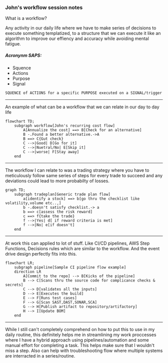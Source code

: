 ### John's workflow session notes

What is a workflow?

Any activity in our daily life where we have to make series of decisions to execute something templatized, to a structure that we can execute it like an algorithm to improve our effiency and accuracy while avoiding mental fatigue.

##### Acronynm SAPS:
* Squence
* Actions
* Purpose
* Signal

`SQUENCE of ACTIONS for a specific PURPOSE executed on a SIGNAL/trigger`

------
An example of what can be a workflow that we can relate in our day to day life

```mermaid
flowchart TD;
    subgraph workflow[John's recurring cost flow]
        A[Annualize the cost] ==> B[Check for an alternative]
        B -.Found a better alternative.->A
        B ==> C{Gut check}
        C -->|Good| D[Go for it]
        C -->|Nuetral/No| E[Skip it]
        C -->|worse| F[Stay away]
    end
```

------
The workflow I can relate to was a trading strategy where you have to meticulously follow same series of steps for every trade to succeed and any deviations could lead to more probabilty of losses. 

```mermaid
graph TD;
    subgraph tradeplan[Generic trade plan flow]
        a[identify a stock] ==> b[go thru the checklist like volatility,volume etc..,]
        b -.doesn't satisfy checklist.-> a
        b ==> c[assess the risk reward]
        c ==> f{take the trade}
        f -->|Yes| d[ if reward criteria is met]
        f -->|No| e[if doesn't]
    end
```

-----
At work this can applied to lot of stuff. Like CI/CD pipelines, AWS Step Functions, Decisions rules which are similar to the workflow. And the event drive design perfectly fits into this. 

```mermaid
flowchart LR;
    subgraph pipeline[Sample CI pipeline flow example]
    direction LR
        A[Commit to the repo] --> B[Kicks of the pipeline]
        B --> C[Scans thru the source code for complicance checks & secrets]
        C --> D[validates all the inputs]
        D --> E[Executes the build]
        E --> F[Runs test cases]
        F --> G[Scan SAST,DAST,SONAR,SCA]
        G --> H[Publish artifact to repository/artifactory]
        H --> I[Update BOM]
    end
```

------

While I still can't completely comprehend on how to put this to use in my daily routine, this definitely helps me in streamlining my work proccesses where I have a hybrid approach using pipelines/automation and some manual effort for completing a task. This helps make sure that I wouldn't miss a step. Also can help with troubleshooting flow where multiple systems are interracted in a series/routine. 
